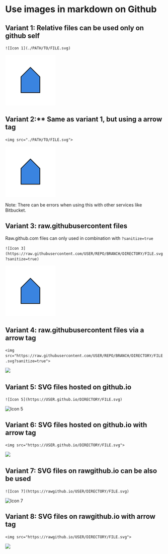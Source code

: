 # Use images in markdown on Github

## Variant 1: Relative files can be used only on github self

`![Icon 1](./PATH/TO/FILE.svg)`

![Icon 1](./guides/svg/GUIDE_02_example_1.svg)

## Variant 2:** Same as variant 1, but using a arrow tag

`<img src="./PATH/TO/FILE.svg">`

<img src="./guides/svg/GUIDE_02_example_1.svg">

Note: There can be errors when using this with other services like Bitbucket.

## Variant 3: raw.githubusercontent files

Raw.github.com files can only used in combination with `?sanitize=true`

`![Icon 3](https://raw.githubusercontent.com/USER/REPO/BRANCH/DIRECTORY/FILE.svg?sanitize=true)`

![GUIDE_02_example_1.svg](https://raw.githubusercontent.com/Merukeru/imgs/master/guides/svg/GUIDE_02_example_1.svg?sanitize=true)

## Variant 4: raw.githubusercontent files via a arrow tag

`<img src="https://raw.githubusercontent.com/USER/REPO/BRANCH/DIRECTORY/FILE.svg?sanitize=true">`

<img src="https://raw.githubusercontent.com/USER/REPO/BRANCH/DIRECTORY/FILE.svg?sanitize=true">

## Variant 5: SVG files hosted on github.io

`![Icon 5](https://USER.github.io/DIRECTORY/FILE.svg)`

![Icon 5](https://merukeru.github.io/imgs/master/guides/svg/GUIDE_02_example_1.svg)

## Variant 6: SVG files hosted on github.io with arrow tag

`<img src="https://USER.github.io/DIRECTORY/FILE.svg">`

<img src="https://merukeru.github.io/imgs/master/guides/svg/GUIDE_02_example_1.svg">

## Variant 7: SVG files on rawgithub.io can be also be used

`![Icon 7](https://rawgithub.io/USER/DIRECTORY/FILE.svg)`

![Icon 7](https://rawgithub.io/merukeru/imgs/master/guides/svg/GUIDE_02_example_1.svg)

## Variant 8:  SVG files on rawgithub.io with arrow tag

`<img src="https://rawgithub.io/USER/DIRECTORY/FILE.svg">`

<img src="https://rawgithub.io/merukeru/imgs/master/guides/svg/GUIDE_02_example_1.svg">
